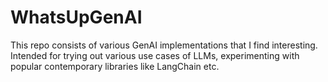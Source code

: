 # WhatsUpGenAI
This repo consists of various GenAI implementations that I find interesting. Intended for trying out various use cases of LLMs, experimenting with popular contemporary libraries like LangChain etc. 
